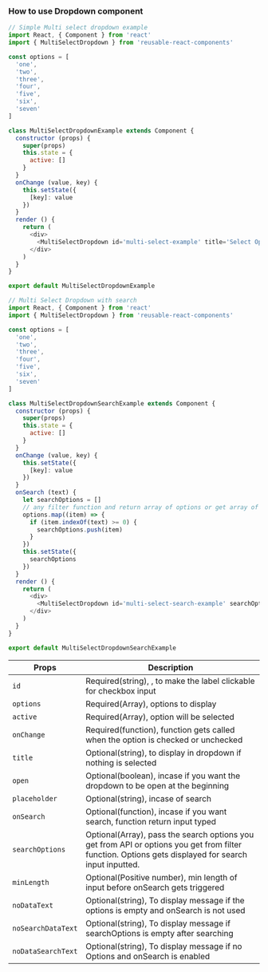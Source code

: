 ### How to use Dropdown component
```js
// Simple Multi select dropdown example
import React, { Component } from 'react'
import { MultiSelectDropdown } from 'reusable-react-components'

const options = [
  'one',
  'two',
  'three',
  'four',
  'five',
  'six',
  'seven'
]

class MultiSelectDropdownExample extends Component {
  constructor (props) {
    super(props)
    this.state = {
      active: []
    }
  }
  onChange (value, key) {
    this.setState({
      [key]: value
    })
  }
  render () {
    return (
      <div>
        <MultiSelectDropdown id='multi-select-example' title='Select Option' options={options} active={this.state.active} onChange={(value) => this.onChange(value, 'active')} />
      </div>
    )
  }
}

export default MultiSelectDropdownExample

```
```js
// Multi Select Dropdown with search
import React, { Component } from 'react'
import { MultiSelectDropdown } from 'reusable-react-components'

const options = [
  'one',
  'two',
  'three',
  'four',
  'five',
  'six',
  'seven'
]

class MultiSelectDropdownSearchExample extends Component {
  constructor (props) {
    super(props)
    this.state = {
      active: []
    }
  }
  onChange (value, key) {
    this.setState({
      [key]: value
    })
  }
  onSearch (text) {
    let searchOptions = []
    // any filter function and return array of options or get array of options from API
    options.map((item) => {
      if (item.indexOf(text) >= 0) {
        searchOptions.push(item)
      }
    })
    this.setState({
      searchOptions
    })
  }
  render () {
    return (
      <div>
        <MultiSelectDropdown id='multi-select-search-example' searchOptions={this.state.searchOptions} onSearch={(value) => this.onSearch(value)} minLength={1} title='Select Option' options={options} active={this.state.active} onChange={(value) => this.onChange(value, 'active')} />
      </div>
    )
  }
}

export default MultiSelectDropdownSearchExample

```

Props                     | Description
------------------------|-----------
`id`       | Required(string), , to make the label clickable for checkbox input
`options`                | Required(Array), options to display
`active`                | Required(Array), option will be selected
`onChange`   | Required(function), function gets called when the option is checked or unchecked
`title`        | Optional(string), to display in dropdown if nothing is selected
`open`       | Optional(boolean), incase if you want the dropdown to be open at the beginning
`placeholder`   | Optional(string), incase of search
`onSearch`   | Optional(function), incase if you want search, function return input typed
`searchOptions`   | Optional(Array), pass the search options you get from API or options you get from filter function. Options gets displayed for search input inputted.
`minLength`  | Optional(Positive number), min length of input before onSearch gets triggered
`noDataText`   | Optional(string), To display message if the options is empty and onSearch is not used
`noSearchDataText`  | Optional(string), To display message if searchOptions is empty after searching
`noDataSearchText`  | Optional(string), To display message if no Options and onSearch is enabled
